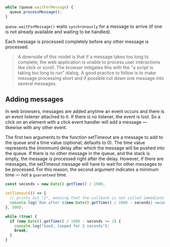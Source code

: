 ```javascript
while (queue.waitForMessage) {
  queue.processMessage();
}
```
`queue.waitForMessage()` waits `synchronously` for a message to arrive (if one is not already available and waiting to be handled).

Each message is processed completely before any other message is processed.

> A downside of this model is that if a message takes too long to complete, the web application is unable to process user interactions like click or scroll. The browser mitigates this with the "a script is taking too long to run" dialog. A good practice to follow is to make message processing short and if possible cut down one message into several messages.

## Adding messages
In web browsers, messages are added anytime an event occurs and there is an event listener attached to it. If there is no listener, the event is lost. So a click on an element with a click event handler will add a message — likewise with any other event.

The first two arguments to the function setTimeout are a message to add to the queue and a time value (optional; defaults to 0). The time value represents the (minimum) delay after which the message will be pushed into the queue. If there is no other message in the queue, and the stack is empty, the message is processed right after the delay. However, if there are messages, the setTimeout message will have to wait for other messages to be processed. For this reason, the second argument indicates a minimum time — not a `guaranteed` time.

```javascript
const seconds = new Date().getTime() / 1000;

setTimeout(() => {
  // prints out "2", meaning that the callback is not called immediately after 500 milliseconds.
  console.log(`Ran after ${new Date().getTime() / 1000 - seconds} seconds`);
}, 500);

while (true) {
  if (new Date().getTime() / 1000 - seconds >= 2) {
    console.log("Good, looped for 2 seconds");
    break;
  }
}
```